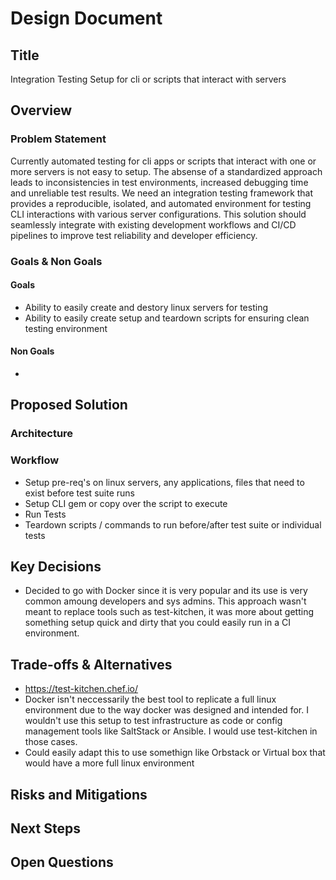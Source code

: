 # Design Document

## Title

Integration Testing Setup for cli or scripts that interact with servers

## Overview

### Problem Statement

Currently automated testing for cli apps or scripts that interact with one or more servers is not easy to setup. The absense of a standardized approach leads to inconsistencies in test environments, increased debugging time and unreliable test results. We need an integration testing framework that provides a reproducible, isolated, and automated environment for testing CLI interactions with various server configurations. This solution should seamlessly integrate with existing development workflows and CI/CD pipelines to improve test reliability and developer efficiency.

### Goals & Non Goals

#### Goals

- Ability to easily create and destory linux servers for testing
- Ability to easily create setup and teardown scripts for ensuring clean testing environment

#### Non Goals

- 

## Proposed Solution

### Architecture

### Workflow

- Setup pre-req's on linux servers, any applications, files that need to exist before test suite runs
- Setup CLI gem or copy over the script to execute
- Run Tests
- Teardown scripts / commands to run before/after test suite or individual tests

## Key Decisions

- Decided to go with Docker since it is very popular and its use is very common amoung developers and sys admins. This approach wasn't meant to replace tools such as test-kitchen, it was more about getting something setup quick and dirty that you could easily run in a CI environment.

## Trade-offs & Alternatives

- https://test-kitchen.chef.io/ 
- Docker isn't neccessarily the best tool to replicate a full linux environment due to the way docker was designed and intended for. I wouldn't use this setup to test infrastructure as code or config management tools like SaltStack or Ansible. I would use test-kitchen in those cases.
- Could easily adapt this to use somethign like Orbstack or Virtual box that would have a more full linux environment

## Risks and Mitigations

## Next Steps

## Open Questions
